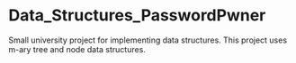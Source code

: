 # Data_Structures_PasswordPwner
Small university project for implementing data structures. This project uses m-ary tree and node data structures.
